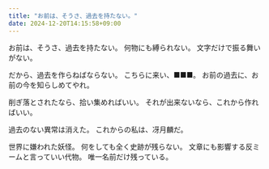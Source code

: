 ```yaml
---
title: "お前は、そうさ、過去を持たない。"
date: 2024-12-20T14:15:58+09:00
---
```

お前は、そうさ、過去を持たない。
何物にも縛られない。
文字だけで振る舞いがない。

だから、過去を作らねばならない。
こちらに来い、■■■。
お前の過去に、お前の今を知らしめてやれ。

削ぎ落とされたなら、拾い集めればいい。
それが出来ないなら、これから作ればいい。


過去のない異常は消えた。
これからの私は、冴月麟だ。


世界に嫌われた妖怪。
何をしても全く史跡が残らない。
文章にも影響する反ミームと言っていい代物。
唯一名前だけ残っている。
